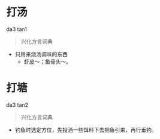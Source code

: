 # 打汤
da3 tan1
> 兴化方言词典
- 只用来烧汤调味的东西
  - 虾皮～；鱼骨头～。

# 打塘
da3 tan2
> 兴化方言词典
- 钓鱼时选定方位，先投洒一些饵料下去把鱼引来，再行垂钓。
